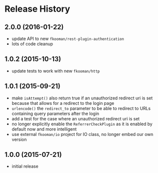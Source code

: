 # Release History

## 2.0.0 (2016-01-22)
- update API to new `fkooman/rest-plugin-authentication`
- lots of code cleanup

## 1.0.2 (2015-10-13)
- update tests to work with new `fkooman/http`

## 1.0.1 (2015-09-21)
- make `isAttempt()` also return true if an unauthorized redirect uri is set
  because that allows for a redirect to the login page
- `urlencode()` the `redirect_to` parameter to be able to redirect to URLs 
  containing query parameters after the login
- add a test for the case where an unauthorized redirect uri is set
- no longer explicitly enable the `ReferrerCheckPlugin` as it is enabled by
  default now and more intelligent
- use external `fkooman/io` project for IO class, no longer embed our own
  version

## 1.0.0 (2015-07-21)
- initial release

